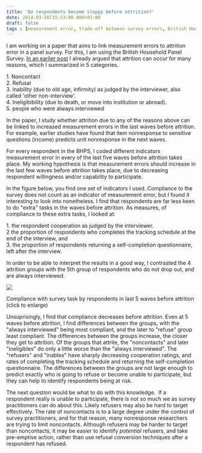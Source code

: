 ```yaml
---
title: 'Do respondents become sloppy before attrition?'
date: 2014-03-28T15:33:00.000+01:00
draft: false
tags : [measurement error, trade-off between survey errors, British Household Panel Study, compliance, attrition, responsive design, common causes of survey error, panel survey]
---
```


I am working on a paper that aims to link measurement errors to attrition error in a panel survey. For this, I am using the British Household Panel Survey. [In an earlier post](http://www.peterlugtig.com/2013/11/longitudinal-interview-outcome-data.html) I already argued that attrition can occur for many reasons, which I summarized in 5 categories.  
  
1\. Noncontact  
2\. Refusal  
3\. Inability (due to old age, infirmity) as judged by the interviewer, also called 'other non-interview'.  
4\. Ineligibibility (due to death, or move into institution or abroad).  
5\. people who were always interviewed  
  
In the paper, I study whether attrition due to any of the reasons above can be linked to increased measurement errors in the last waves before attrition. For example, earlier studies have found that item nonresponse to sensitive questions (income) predicts unit nonresponse in the next waves.  
  
For every respondent in the BHPS, I coded different indicators measurement error in every of the last five waves before attrition takes place. My working hypothesis is that measurement errors should increase in the last few waves before attrition takes place, due to decreasing respondent willingness and/or capability to participate.  
  
In the figure below, you find one set of indicators I used. Compliance to the survey does not count as an indicator of measurement error, but I found it interesting to look into nonetheless. I find that respondents are far less keen to do "extra" tasks in the waves before attrition. As measures, of compliance to these extra tasks, I looked at:  
  
1\. the respondent cooperation as judged by the interviewer.  
2 the proportion of respondents who completes the tracking schedule at the end of the interview, and  
3\. the proportion of respondents returning a self-completion questionnaire, left after the interview.  
  
In order to be able to interpret the results in a good way, I contrasted the 4 attrition groups with the 5th group of respondents who do not drop out, and are always interviewed.  
  

[![](http://2.bp.blogspot.com/-L56iVULfRtk/UzWBGVFLSaI/AAAAAAAACqA/ceaAjOfnVfM/s1600/compliance.png)](http://2.bp.blogspot.com/-L56iVULfRtk/UzWBGVFLSaI/AAAAAAAACqA/ceaAjOfnVfM/s1600/compliance.png)

Compliance with survey task by respondents in last 5 waves before attrition (click to enlarge)

Unsuprisingly, I find that compliance decreases before attrition. Even at 5 waves before attrition, I find differences between the groups, with the "always interviewed" being most compliant, and the later to "refuse" group least compliant. The differences between the groups increase, the closer they get to attrition. Of the groups that attrite, the "noncontacts" and later "ineligibles" do only a little worse than the "always interviewed". The "refusers" and "inables" have sharply decreasing cooperation ratings, and rates of completing the tracking schedule and returning the self-completion questionnaire. The differences between the groups are not large enough to predict exactly who is going to refuse or become unable to participate, but they can help to identify respondents being at risk.  
  
The next question would be what to do with this knowledge.  If a respondent really is unable to participate, there is not so much we as survey practitioners can do about this. Likely refusers may also be hard to target effectively. The rate of noncontacts is to a large degree under the control of survey practitioners, and for that reason, many nonresponse researchers are trying to limit noncontacts. Although refusers may be harder to target than noncontacts, it may be easier to identify _potential_ refusers, and take pre-emptive action, rather than use refusal conversion techniques after a  respondent has refused.